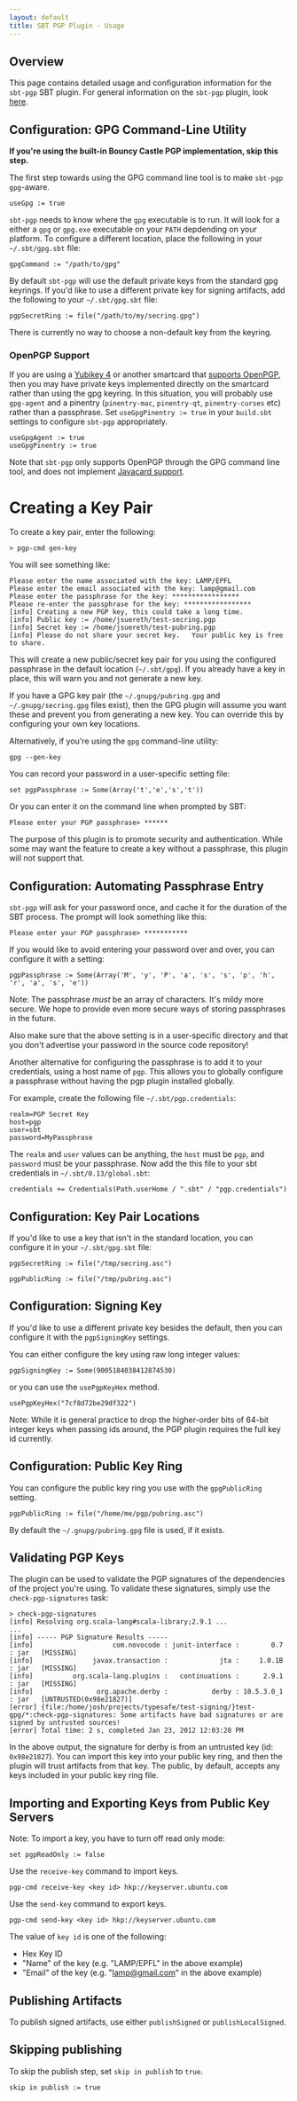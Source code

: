 ```yaml
---
layout: default
title: SBT PGP Plugin - Usage
---
```


## Overview ##

This page contains detailed usage and configuration information for the `sbt-pgp` SBT plugin.  For general information on the `sbt-pgp` plugin, look [here](index.html).

## Configuration: GPG Command-Line Utility ##

**If you're using the built-in Bouncy Castle PGP implementation, skip this step.**

The first step towards using the GPG command line tool is to make `sbt-pgp` `gpg`-aware.

    useGpg := true

`sbt-pgp` needs to know where the `gpg` executable is to run.  It will look for a either a `gpg` or `gpg.exe` executable on your `PATH` depdending on your platform.  To configure a different location, place the following in your `~/.sbt/gpg.sbt` file:

    gpgCommand := "/path/to/gpg"

By default `sbt-pgp` will use the default private keys from the standard gpg keyrings.   If you'd like to use a different private key for signing artifacts, add the following to your `~/.sbt/gpg.sbt` file:

    pgpSecretRing := file("/path/to/my/secring.gpg")

There is currently no way to choose a non-default key from the keyring.

### OpenPGP Support ###

If you are using a [Yubikey 4](https://github.com/drduh/YubiKey-Guide) or another smartcard that [supports OpenPGP](https://github.com/open-keychain/open-keychain/wiki/Security-Tokens), then you may have private keys implemented directly on the smartcard rather than using the gpg keyring.  In this situation, you will probably use `gpg-agent` and a pinentry (`pinentry-mac`, `pinentry-qt`, `pinentry-curses` etc) rather than a passphrase.  Set `useGpgPinentry := true` in your `build.sbt` settings to configure `sbt-pgp` appropriately.

    useGpgAgent := true
    useGpgPinentry := true 

Note that `sbt-pgp` only supports OpenPGP through the GPG command line tool, and does not implement [Javacard support](https://incenp.org/notes/2016/openpgp-card-implementations.html).

# Creating a Key Pair #

To create a key pair, enter the following:

    > pgp-cmd gen-key
    
You will see something like:
 
    Please enter the name associated with the key: LAMP/EPFL
    Please enter the email associated with the key: lamp@gmail.com
    Please enter the passphrase for the key: *****************
    Please re-enter the passphrase for the key: *****************
    [info] Creating a new PGP key, this could take a long time.
    [info] Public key := /home/jsuereth/test-secring.pgp
    [info] Secret key := /home/jsuereth/test-pubring.pgp
    [info] Please do not share your secret key.   Your public key is free to share.

This will create a new public/secret key pair for you using the configured passphrase in the default location (`~/.sbt/gpg`).  If you already have a key in place, this will warn you and not generate a new key.

If you have a GPG key pair (the `~/.gnupg/pubring.gpg` and `~/.gnupg/secring.gpg` files exist), then the GPG plugin will assume you want these and prevent you from generating a new key.  You can override this by configuring your own key locations.

Alternatively, if you're using the `gpg` command-line utility:

    gpg --gen-key

You can record your password in a user-specific setting file:

    set pgpPassphrase := Some(Array('t','e','s','t'))

Or you can enter it on the command line when prompted by SBT:

    Please enter your PGP passphrase> ******

The purpose of this plugin is to promote security and authentication.  While some may want the feature to create a key without a passphrase, this plugin will not support that.

## Configuration: Automating Passphrase Entry ##

`sbt-pgp` will ask for your password once, and cache it for the duration of the SBT process.   The prompt will look something like this:

    Please enter your PGP passphrase> ***********

If you would like to avoid entering your password over and over, you can configure it with a setting:

    pgpPassphrase := Some(Array('M', 'y', 'P', 'a', 's', 's', 'p', 'h', 'r', 'a', 's', 'e'))

Note: The passphrase *must* be an array of characters.   It's mildy more secure.  We hope to provide even more secure ways of storing passphrases in the future.

Also make sure that the above setting is in a user-specific directory and that you don't advertise your password in the source code repository!

Another alternative for configuring the passphrase is to add it to your credentials, using a host name of `pgp`.  This allows you to globally configure a passphrase without having the pgp plugin installed globally.
 
For example, create the following file `~/.sbt/pgp.credentials`:

    realm=PGP Secret Key
    host=pgp
    user=sbt
    password=MyPassphrase
    
The `realm` and `user` values can be anything, the `host` must be `pgp`, and `password` must be your passphrase. Now add the this file to your sbt credentials in `~/.sbt/0.13/global.sbt`:

    credentials += Credentials(Path.userHome / ".sbt" / "pgp.credentials")    

## Configuration: Key Pair Locations ##

If you'd like to use a key that isn't in the standard location, you can configure it in your `~/.sbt/gpg.sbt` file:

    pgpSecretRing := file("/tmp/secring.asc")

    pgpPublicRing := file("/tmp/pubring.asc")

## Configuration: Signing Key ##

If you'd like to use a different private key besides the default, then you can configure it with the `pgpSigningKey` settings. 

You can either configure the key using raw long integer values:

    pgpSigningKey := Some(9005184038412874530)

or you can use the `usePgpKeyHex` method.

    usePgpKeyHex("7cf8d72be29df322")

Note:  While it is general practice to drop the higher-order bits of 64-bit integer keys when passing ids around, the PGP plugin requires the full key id currently.

## Configuration: Public Key Ring ##

You can configure the public key ring you use with the `gpgPublicRing` setting.

    pgpPublicRing := file("/home/me/pgp/pubring.asc")

By default the `~/.gnupg/pubring.gpg` file is used, if it exists.

## Validating PGP Keys ##

The plugin can be used to validate the PGP signatures of the dependencies of the project you're using.   To validate these signatures, simply use the `check-pgp-signatures` task:

    > check-pgp-signatures
    [info] Resolving org.scala-lang#scala-library;2.9.1 ...
    ...
    [info] ----- PGP Signature Results -----
    [info]                    com.novocode : junit-interface :        0.7 : jar   [MISSING]
    [info]               javax.transaction :             jta :     1.0.1B : jar   [MISSING]
    [info]          org.scala-lang.plugins :   continuations :      2.9.1 : jar   [MISSING]
    [info]                org.apache.derby :           derby : 10.5.3.0_1 : jar   [UNTRUSTED(0x98e21827)]
    [error] {file:/home/josh/projects/typesafe/test-signing/}test-gpg/*:check-pgp-signatures: Some artifacts have bad signatures or are signed by untrusted sources!
    [error] Total time: 2 s, completed Jan 23, 2012 12:03:28 PM
    
In the above output, the signature for derby is from an untrusted key (id: `0x98e21827`).  You can import this key into your public key ring, and then the plugin will trust artifacts from that key.   The public, by default, accepts any keys included in your public key ring file.

## Importing and Exporting Keys from Public Key Servers ##

Note: To import a key, you have to turn off read only mode:

    set pgpReadOnly := false

Use the `receive-key` command to import keys.

    pgp-cmd receive-key <key id> hkp://keyserver.ubuntu.com   

Use the `send-key` command to export keys.

    pgp-cmd send-key <key id> hkp://keyserver.ubuntu.com

The value of `key id` is one of the following:

* Hex Key ID
* "Name" of the key (e.g. "LAMP/EPFL" in the above example)
* "Email" of the key (e.g. "lamp@gmail.com" in the above example)

## Publishing Artifacts

To publish signed artifacts, use either `publishSigned` or `publishLocalSigned`.

## Skipping publishing

To skip the publish step, set `skip in publish` to `true`.

```
skip in publish := true
```
